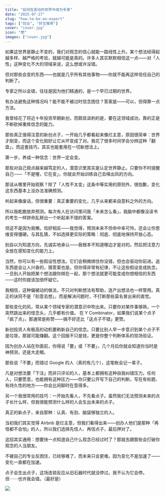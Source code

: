 ```yaml
---
title: "如何在变动的世界中成为专家"
date: "2025-07-27"
slug: "how-to-be-an-expert"
tags: ["创业", "好文推荐"]
cover: "cover.jpg"
icon: "😎"
images: ["cover.jpg"]
---
```

如果这世界是静止不变的，我们对观念的信心就能一路线性上升。某个想法经得起越多样、越严格的考验，就越可能是真的。许多人其实默默相信这一点——对「人性」这种变化不大的领域来说，这么想或许没错。



但对那些会变的东西——也就是几乎所有其他事物——你就不能再这样信任自己的判断了。



专家之所以会错，往往是因为他们精通的，是一个早已过期的世界。



有办法避免这种情况吗？能不能不被过时信念困住？答案是——可以，但得靠一点方法。



我曾经花了将近十年投资早期新创，而颇具讽刺的是，要在这领域成功，靠的正是不断砍掉重练信念的能力。



那些真正值得注意的新创点子，一开始几乎都看起来像烂主意，原因很简单：世界才刚变，而这个变化刚好让它从坏变成了对。我花了很多时间学会分辨这种「翻盘」，而这套技巧，其实也能套用在一切新想法上。



第一步，养成一种信念：世界一定会变。



那些对自己观点越来越笃定的人，潜意识里其实是认定世界静止。只要你不时提醒自己——「不是喔，它在变」，你就会开始训练自己去嗅出风的方向。



那该从哪里开始观察？除了「人性不太变」这条中等实用的原则外，很抱歉，变化这东西基本上没办法准确预测。



听起来像废话，但很重要：真正重要的变化，几乎从来都来自意料之外的方向。



所以我乾脆放弃预测。每次有人在访问里问我「未来怎么看」，我脑中都像没读书的考生一样拼命乱掰出一个听起来不错的答案。



但这不是因为我懒。恰好相反——我觉得，预测未来不但命中率可怜，还会让你思维变得僵硬。与其乱猜，不如选择更实际的策略：彻底、彻底地保持开放心态。



别自以为知道方向，先诚实地承认——我根本不知道哪边才是对的。然后把注意力全放在感知变化的能力上。



当然，你可以有一些假设性想法。它们会稍微绑住你没错，但也会驱动你前进。追东西是会让人兴奋的，猜答案也是。但你得非常有纪律，不让这些假设变成执念。
一旦别人开始把某个想法跟你绑在一起，那个想法就更可能变成你想相信的东西——这时你就该加倍怀疑它。



我相信，这种偏被动的做法，不只对判断想法有帮助，连产出想法也一样管用。真正的诀窍不是「刻意去想」，而是解决问题时，不打断那些莫名冒出来的直觉。



那些变化的风，常从某个领域专家的潜意识中吹出来。只要你对某件事够熟，一个突然跳出来的怪念头，几乎都有价值。
在 Y Combinator，如果我们说某个点子「疯了点」，那通常是称赞——搞不好还比「这点子不错」更赞。



新创投资人有极高的动机要刷新自己的信念。只要比别人早一步意识到某个点子不是垃圾，那就可能赚翻。这个回报不只是钱，更是你整个判断体系的现场验证。



因为创办人站在你面前，你得说「要」或「不要」，几个月后你就会知道你当时是神预测，还是大走眼。



那些说「不要」而错过 Google 的人（真的有几个），这笔帐会记一辈子。



凡是对想法要「下注」而非只评论的人，基本上都拥有这种自我纠错压力。任何人，只要愿意，也能拥有这种压力——你只要公开写下自己的判断。写在有标题、有持久性的地方——你会比闲聊时在意得多。



另一个我很常用的技巧：一开始先看人，不先看点子。虽然我们无法预测未来的点子长什么样，但我很能预测什么样的人会生出未来的点子。



真正的新点子，来自那种：认真、有劲、脑袋够独立的人。



当初我们其实觉得 Airbnb 是烂主意，但我们看得出来——创办人他们是那种「再怪都不会怕」的人，所以我们选择先信人、再信点子，最后押对了。



这招其实通用：想要快一点知道自己什么观念已经过时了？那就去跟那些会打破你观念的人当朋友。



不被自己的专业反困住，已经够难了，而未来只会更难。因为变化不是加速了——变化一直都在加速。



点子会生出点子，这场连锁反应从旧石器时代就没停过。我不认为它会停。
但⋯⋯也许我会错。（最好是）




![](https://prod-files-secure.s3.us-west-2.amazonaws.com/112d0858-5090-4d34-a606-b75eb8d65fd2/46476355-9cf3-4e99-9b7a-3531bc426380/1000202064.png?X-Amz-Algorithm=AWS4-HMAC-SHA256&X-Amz-Content-Sha256=UNSIGNED-PAYLOAD&X-Amz-Credential=ASIAZI2LB466WGEEDHNH%2F20250925%2Fus-west-2%2Fs3%2Faws4_request&X-Amz-Date=20250925T212621Z&X-Amz-Expires=3600&X-Amz-Security-Token=IQoJb3JpZ2luX2VjEPX%2F%2F%2F%2F%2F%2F%2F%2F%2F%2FwEaCXVzLXdlc3QtMiJIMEYCIQDXXJHCI0WT69JjomU0Mlj3al2BJmGTFxdr6j6IHMZRYgIhANRb5XqtEX0TGA4AsrwbEoEH%2F6ltCsnG%2F0ZHS%2Ba7vBy8Kv8DCH4QABoMNjM3NDIzMTgzODA1Igw3sgr1m%2Fi2zBOAemgq3AOn%2BJ6iOFvjbBUj1nyAhTLY%2BkVcC8jTjndocjpR4qVlOetJZzGWC3XntTAPLPe7ACgmU6GR%2BaMJSKe9IpKMWHBmiOvlaCeiPiQjxw6z1OYtSiZfA4jVznBsAw4rUGXtyAKm9radcvD4vBaJdj0oi68rZyU3yOuHDmffwVHYIp2eo61MHz9GsiezSVaAO4iHH4bpv9S6tQIxTXYdktyTgzYyl0OoBVjSBFM0%2BsKi770cICb6zZl662D2dv0a3vLaqQC9HjtkvXEzcjBAeFZfmdXdKX5hXUmPPhEqdNwo6%2FItlatoFGOOmziKcI8n6g22XaF86AKC%2FKqUtB7Pem6eORGAZyTvM8xU1hRmrYU9rYKvXw2OaTARzuQrgQdb9hmYvIaZtKX0%2BmhJqFcnIfyDw%2BzvbK%2F9U83QdN64AYg0FX1EOx%2B67ipIeHAjvb4SBGOFvgDXnGM1LNt78tLts7Q%2BLWUi1bXV8DUPBCvbTd1huOu9EIzGUMxGd5BDE6I6QtmaQkb4PkMT0HC4Xnf6tXyU6BFXQmSoYRFW5Ohdz%2FPn%2Bn5plzJy%2FsekWB4uEpK00gSUBlqf2jHF%2FOYHSkp8AQ77Fu662JX8DtH3W4Mqh6AqbNVQnUegHLiCcc8QnTO%2B5TCy2NbGBjqkAXKg%2BhXJ8UjXA8LbUufSh3HtvbtlHYt8vSm%2Frt0LClzSm%2BEimaq%2Fum%2FnTEBo6%2BlXitn6AsMFn%2BjhiDcMMZdSlHyA8wO8%2B6XSMJmpCYB97UQCnB%2Ftf1FBFukWQfdV1y378UEtW5LzXvLWhyrCXl%2F3LI0YUaEHsxj7xtsunlILG18lkw2jVIrLipXuJfJMqnZHWydlHEg2lKst8I4nWVsFjCUuxmyJ&X-Amz-Signature=d91bc965bc5b2daec6fa05e8cafac323dca47f6885b76aef3964798b8cc12b2c&X-Amz-SignedHeaders=host&x-amz-checksum-mode=ENABLED&x-id=GetObject)

